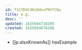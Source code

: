 ```yaml
---
id: f1CfDdCdHcDdxuFNVfC8w
title: e.g.
desc: ''
updated: 1635664710260
created: 1635664676288
---
```




- [[p.alsoKnownAs]] hasExample
